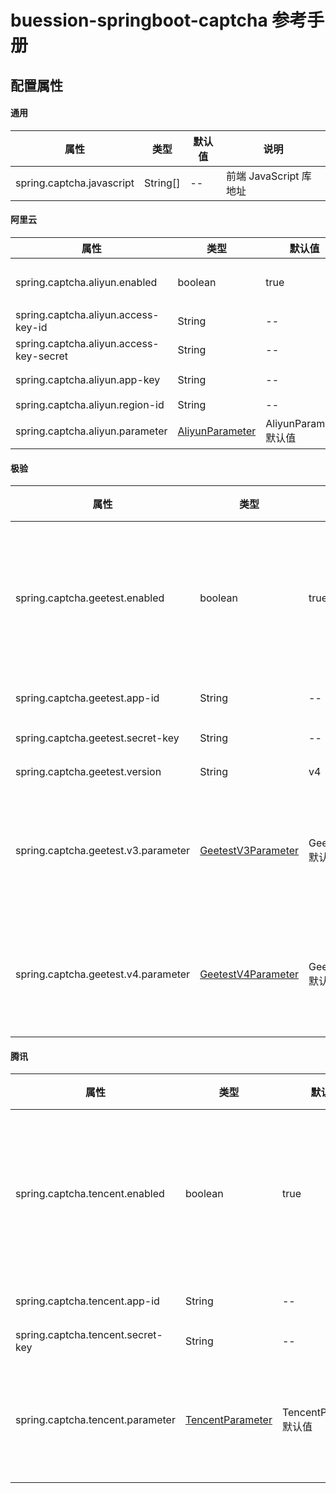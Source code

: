 # buession-springboot-captcha 参考手册


## 配置属性


#### 通用

|  属性   | 类型   | 默认值    | 说明    |
|  ----  | ----   | ----     | ----  |
| spring.captcha.javascript   | String[]    | --  | 前端 JavaScript 库地址      |


#### 阿里云

|  属性   | 类型   | 默认值    | 说明    |
|  ----  | ----   | ----     | ----  |
| spring.captcha.aliyun.enabled           | boolean                                              | true                   | 是否启用阿里云行为验证码      |
| spring.captcha.aliyun.access-key-id     | String                                               | --                     | AccessKey ID      |
| spring.captcha.aliyun.access-key-secret | String                                               | --                      | AccessKey Secret      |
| spring.captcha.aliyun.app-key           | String                                               | --                      | 服务使用的 App Key      |
| spring.captcha.aliyun.region-id         | String                                               | --                      | 区域 ID      |
| spring.captcha.aliyun.parameter         | [AliyunParameter](https://javadoc.io/doc/com.buession.security/buession-security-captcha/2.0.2/com/buession/security/captcha/aliyun/AliyunParameter.html) | AliyunParameter 默认值   | 前端提交参数名称      |


#### 极验

|  属性   | 类型   | 默认值    | 说明    |
|  ----  | ----   | ----     | ----  |
| spring.captcha.geetest.enabled       | boolean                                                          | true                   | 是否启极验行为验证码      |
| spring.captcha.geetest.app-id        | String                                                           | --                     | 应用 ID      |
| spring.captcha.geetest.secret-key    | String                                                           | --                     | 密钥      |
| spring.captcha.geetest.version       | String                                                           | v4                    | 版本      |
| spring.captcha.geetest.v3.parameter  | [GeetestV3Parameter](https://javadoc.io/doc/com.buession.security/buession-security-captcha/2.0.2/com/buession/security/captcha/geetest/api/v3/GeetestV3Parameter.html)  | GeetestV3Parameter 默认值                     | 前端提交参数名称      |
| spring.captcha.geetest.v4.parameter  | [GeetestV4Parameter](https://javadoc.io/doc/com.buession.security/buession-security-captcha/2.0.2/com/buession/security/captcha/geetest/api/v4/GeetestV4Parameter.html)  | GeetestV4Parameter 默认值                     | 前端提交参数名称      |


#### 腾讯

|  属性   | 类型   | 默认值    | 说明    |
|  ----  | ----   | ----     | ----  |
| spring.captcha.tencent.enabled    | boolean                                                | true                   | 是否启腾讯云行为验证码      |
| spring.captcha.tencent.app-id     | String                                                 | --                     | 应用 ID      |
| spring.captcha.tencent.secret-key | String                                                 | --                     | 密钥      |
| spring.captcha.tencent.parameter  | [TencentParameter](https://javadoc.io/doc/com.buession.security/buession-security-captcha/2.0.2/com/buession/security/captcha/tencent/TencentParameter.html) | TencentParameter 默认值               | 前端提交参数名称      |